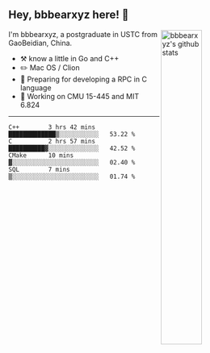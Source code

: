 ## Hey, bbbearxyz here! :wave:

<img align="right" alt="bbbearxyz's github stats" width="40%" src="https://github-readme-stats.vercel.app/api?username=bbbearxyz&show_icons=true">

I'm bbbearxyz, a postgraduate in USTC from GaoBeidian, China.

-   :hammer_and_pick:    know a little in Go and C++
-   :pencil2: Mac OS / Clion
-   :seedling: Preparing for developing a RPC in C language 
-   :thinking: Working on CMU 15-445 and MIT 6.824
---
<!--START_SECTION:waka-->
```text
C++        3 hrs 42 mins   █████████████▒░░░░░░░░░░░   53.22 % 
C          2 hrs 57 mins   ██████████▓░░░░░░░░░░░░░░   42.52 % 
CMake      10 mins         ▓░░░░░░░░░░░░░░░░░░░░░░░░   02.40 % 
SQL        7 mins          ▒░░░░░░░░░░░░░░░░░░░░░░░░   01.74 % 
```
<!--END_SECTION:waka-->
